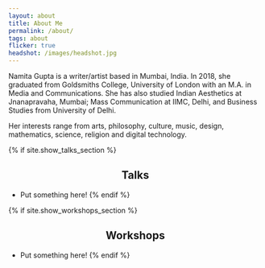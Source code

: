 ```yaml
---
layout: about
title: About Me
permalink: /about/
tags: about
flicker: true
headshot: /images/headshot.jpg
---
```


Namita Gupta is a writer/artist based in Mumbai, India. In 2018, she graduated from Goldsmiths College, University of London with an M.A. in Media and Communications. She has also studied Indian Aesthetics at Jnanapravaha, Mumbai; Mass Communication at IIMC, Delhi, and Business Studies from University of Delhi. 

Her interests range from arts, philosophy, culture, music, design, mathematics, science, religion and digital technology.

{% if site.show_talks_section %}
## Talks

- Put something here!
{% endif %}

{% if site.show_workshops_section %}
## Workshops

- Put something here!
{% endif %}


<style>
.post-header, #talks, #workshops {
  text-align: center; /* Want the About Page header to be in the middle */
}
</style>
